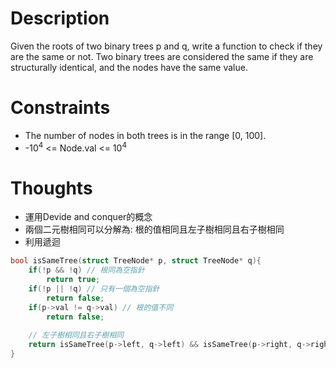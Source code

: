 # Description

Given the roots of two binary trees p and q, write a function to check if they are the same or not.
Two binary trees are considered the same if they are structurally identical, and the nodes have the same value.

# Constraints

- The number of nodes in both trees is in the range [0, 100].
- -10<sup>4</sup> <= Node.val <= 10<sup>4</sup>

# Thoughts

- 運用Devide and conquer的概念
- 兩個二元樹相同可以分解為: 根的值相同且左子樹相同且右子樹相同
- 利用遞迴

```c
bool isSameTree(struct TreeNode* p, struct TreeNode* q){
	if(!p && !q) // 根同為空指針
		return true;
	if(!p || !q) // 只有一個為空指針
		return false;
	if(p->val != q->val) // 根的值不同
		return false;
	
	// 左子樹相同且右子樹相同
	return isSameTree(p->left, q->left) && isSameTree(p->right, q->right);
}
```
